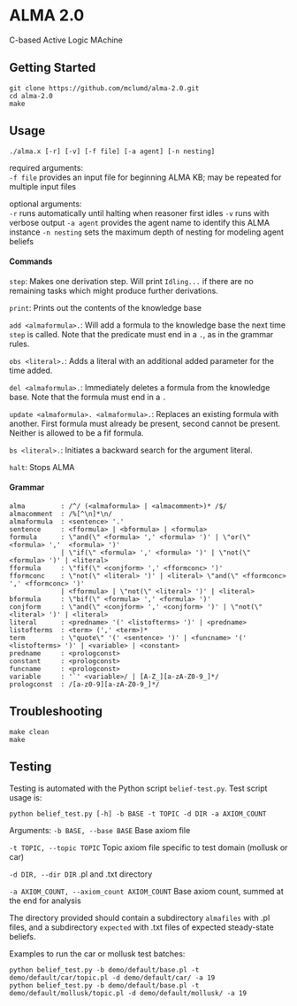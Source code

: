 # ALMA 2.0
C-based Active Logic MAchine

## Getting Started
```
git clone https://github.com/mclumd/alma-2.0.git
cd alma-2.0
make
```

## Usage
```
./alma.x [-r] [-v] [-f file] [-a agent] [-n nesting]
```

required arguments:  
  `-f file`   provides an input file for beginning ALMA KB; may be repeated for multiple input files

optional arguments:  
  `-r`         runs automatically until halting when reasoner first idles
  `-v`         runs with verbose output
  `-a agent`   provides the agent name to identify this ALMA instance
  `-n nesting` sets the maximum depth of nesting for modeling agent beliefs

#### Commands
`step`: Makes one derivation step. Will print `Idling...` if there are no remaining tasks which might produce further derivations.

`print`: Prints out the contents of the knowledge base

`add <almaformula>.`: Will add a formula to the knowledge base the next time `step` is called. Note that the predicate must end in a `.`, as in the grammar rules.

`obs <literal>.`: Adds a literal with an additional added parameter for the time added.

`del <almaformula>.`: Immediately deletes a formula from the knowledge base. Note that the formula must end in a `.`

`update <almaformula>. <almaformula>.`: Replaces an existing formula with another. First formula must already be present, second cannot be present. Neither is allowed to be a fif formula.

`bs <literal>.`: Initiates a backward search for the argument literal.

`halt`: Stops ALMA

#### Grammar
```
alma         : /^/ (<almaformula> | <almacomment>)* /$/         
almacomment  : /%[^\n]*\n/
almaformula  : <sentence> '.'
sentence     : <fformula> | <bformula> | <formula>
formula      : \"and(\" <formula> ',' <formula> ')' | \"or(\" <formula> ','  <formula> ')'
             | \"if(\" <formula> ',' <formula> ')' | \"not(\" <formula> ')' | <literal>
fformula     : \"fif(\" <conjform> ',' <fformconc> ')'
fformconc    : \"not(\" <literal> ')' | <literal> \"and(\" <fformconc> ',' <fformconc> ')'
             | <fformula> | \"not(\" <literal> ')' | <literal>
bformula     : \"bif(\" <formula> ',' <formula> ')'
conjform     : \"and(\" <conjform> ',' <conjform> ')' | \"not(\" <literal> ')' | <literal>
literal      : <predname> '(' <listofterms> ')' | <predname>
listofterms  : <term> (',' <term>)*
term         : \"quote\" '(' <sentence> ')' | <funcname> '(' <listofterms> ')' | <variable> | <constant>
predname     : <prologconst>
constant     : <prologconst>
funcname     : <prologconst>
variable     : '`' <variable>/ | [A-Z_][a-zA-Z0-9_]*/
prologconst  : /[a-z0-9][a-zA-Z0-9_]*/
```
## Troubleshooting
```
make clean
make
```

## Testing
Testing is automated with the Python script `belief-test.py`. Test script usage is:
```
python belief_test.py [-h] -b BASE -t TOPIC -d DIR -a AXIOM_COUNT
```

Arguments:
`-b BASE, --base BASE` Base axiom file

`-t TOPIC, --topic TOPIC` Topic axiom file specific to test domain (mollusk or car)

`-d DIR, --dir DIR` .pl and .txt directory

`-a AXIOM_COUNT, --axiom_count AXIOM_COUNT` Base axiom count, summed at the end for analysis

The directory provided should contain a subdirectory `almafiles` with .pl files, and a subdirectory `expected` with .txt files of expected steady-state beliefs.

Examples to run the car or mollusk test batches:
```
python belief_test.py -b demo/default/base.pl -t demo/default/car/topic.pl -d demo/default/car/ -a 19
python belief_test.py -b demo/default/base.pl -t demo/default/mollusk/topic.pl -d demo/default/mollusk/ -a 19
```
